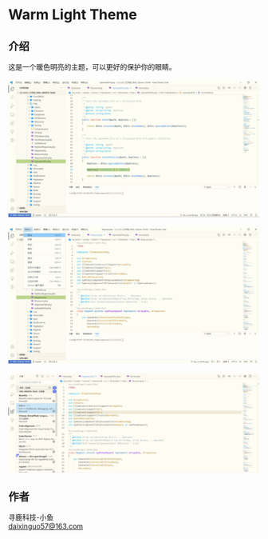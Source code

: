 # Warm Light Theme
## 介绍
这是一个暖色明亮的主题，可以更好的保护你的眼睛。
<br />
<br />
![Screenshot](https://raw.githubusercontent.com/daixinguo/warm-light-theme/master/images/1.jpg)
<br />
<br />
![Screenshot](https://raw.githubusercontent.com/daixinguo/warm-light-theme/master/images/2.jpg)
<br />
<br />
![Screenshot](https://raw.githubusercontent.com/daixinguo/warm-light-theme/master/images/3.jpg)
## 作者
寻鹿科技-小鱼
<br />
daixinguo57@163.com
